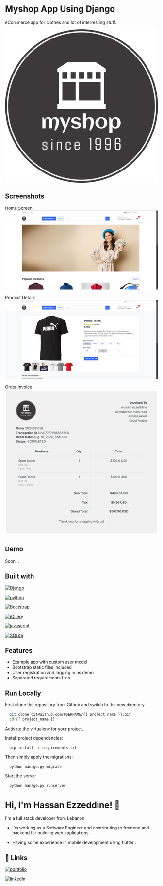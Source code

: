
# Myshop App Using Django

eCommerce app for clothes and lot of interresting stuff.


![Logo](https://github.com/hassan-ezzeddine96/shop/blob/master/static/images/logo.png?raw=true)


## Screenshots

Home Screen
![Home](https://github.com/hassan-ezzeddine96/shop/blob/master/static/images/screen_shots/home.png?raw=true)

Product Details
![Product](https://github.com/hassan-ezzeddine96/shop/blob/master/static/images/screen_shots/product.png?raw=true)

Order Invoice
![Invoice](https://github.com/hassan-ezzeddine96/shop/blob/master/static/images/screen_shots/invoice.png?raw=true)


## Demo

Soon ..


## Built with

[![Django](https://img.shields.io/badge/Django-092E20?style=for-the-badge&logo=django&logoColor=green)](https://www.djangoproject.com/)

[![python](https://img.shields.io/badge/python-3670A0?style=for-the-badge&logo=python&logoColor=ffdd54)](https://www.python.org/)

[![Bootstrap](https://img.shields.io/badge/Bootstrap-563D7C?style=for-the-badge&logo=bootstrap&logoColor=white)](https://getbootstrap.com/)

[![jQuery](https://img.shields.io/badge/jQuery-0769AD?style=for-the-badge&logo=jquery&logoColor=white)](https://jquery.com/)

[![javascript](https://shields.io/badge/JavaScript-F7DF1E?logo=JavaScript&logoColor=000&style=flat-square)](https://www.javascript.com/)

[![SQLite](https://img.shields.io/badge/SQLite-07405E?style=flat&compact=true&logo=sqlite&logoColor=white)](https://www.sqlite.org/)

## Features

- Example app with custom user model
- Bootstrap static files included
- User registration and logging in as demo
- Separated requirements files


## Run Locally

First clone the repository from Github and switch to the new directory

```bash
  git clone git@github.com/USERNAME/{{ project_name }}.git
  cd {{ project_name }}
```
Activate the virtualenv for your project.

Install project dependencies:

```bash
  pip install -r requirements.txt
```

Then simply apply the migrations:

```bash
  python manage.py migrate
```

Start the server

```bash
  python manage.py runserver
```


# Hi, I'm Hassan Ezzeddine! 👋



I'm a full stack developer from Lebanon.
- I’m working as a Software Engineer and contributing to frontend and backend for building web applications.

- Having some experience in mobile development using flutter .

 


## 🔗 Links
[![portfolio](https://img.shields.io/badge/my_portfolio-000?style=for-the-badge&logo=ko-fi&logoColor=white)](https://hassan-ezzeddine96.github.io/portfolio/)

[![linkedin](https://img.shields.io/badge/linkedin-0A66C2?style=for-the-badge&logo=linkedin&logoColor=white)](https://www.linkedin.com/in/hassan-ezzeddine-b01963171/)


